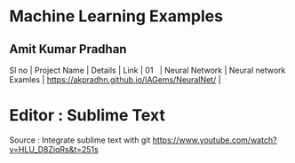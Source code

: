 


# Machine Learning Examples 
## Amit Kumar Pradhan

Sl no | Project Name   | Details                 | Link |
01    | Neural Network | Neural network Examles  | https://akpradhn.github.io/IAGems/NeuralNet/ |



# Editor : Sublime Text 

Source : Integrate sublime text with git 
https://www.youtube.com/watch?v=HLU_D8ZiqRs&t=251s



